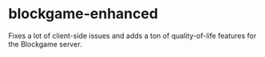 # blockgame-enhanced
Fixes a lot of client-side issues and adds a ton of quality-of-life features for the Blockgame server.
